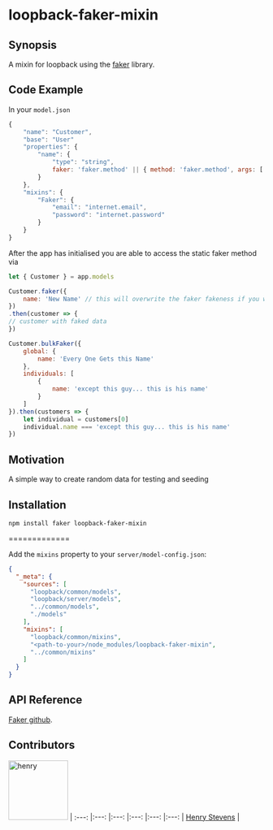 # loopback-faker-mixin

## Synopsis

A mixin for loopback using the [faker](https://github.com/marak/Faker.js/) library.
## Code Example

In your ```model.json```
```js
{
    "name": "Customer",
    "base": "User"
    "properties": {
        "name": {
            "type": "string",
            faker: 'faker.method' || { method: 'faker.method', args: ['arg1']} see https://github.com/marak/Faker.js/
        }
    },
    "mixins": {
        "Faker": {
            "email": "internet.email",
            "password": "internet.password"
        }
    }
}

```

After the app has initialised you are able to access the static faker method via

```js
let { Customer } = app.models

Customer.faker({
    name: 'New Name' // this will overwrite the faker fakeness if you want
})
.then(customer => {
// customer with faked data
})

Customer.bulkFaker({
    global: {
        name: 'Every One Gets this Name'
    },
    individuals: [
        {
            name: 'except this guy... this is his name'
        }
    ]
}).then(customers => {
    let individual = customers[0]
    individual.name === 'except this guy... this is his name'
})
```
## Motivation

A simple way to create random data for testing and seeding

## Installation

```npm install faker loopback-faker-mixin```

=============

Add the `mixins` property to your `server/model-config.json`:

```json
{
  "_meta": {
    "sources": [
      "loopback/common/models",
      "loopback/server/models",
      "../common/models",
      "./models"
    ],
    "mixins": [
      "loopback/common/mixins",
      "<path-to-your>/node_modules/loopback-faker-mixin",
      "../common/mixins"
    ]
  }
}
```

## API Reference

[Faker github](https://github.com/marak/Faker.js/).

## Contributors

[<img alt="henry" src="https://avatars0.githubusercontent.com/u/5061604?v=3&s=400" width="117">](https://github.com/HenryStevens) |
:---: |:---: |:---: |:---: |:---: |:---: |
[Henry Stevens](https://github.com/HenryStevens) |

